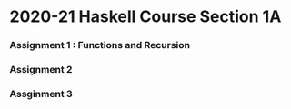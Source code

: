 # 2020-21 Haskell Course Section 1A

### Assignment 1 : Functions and Recursion

### Assignment 2

### Assginment 3

